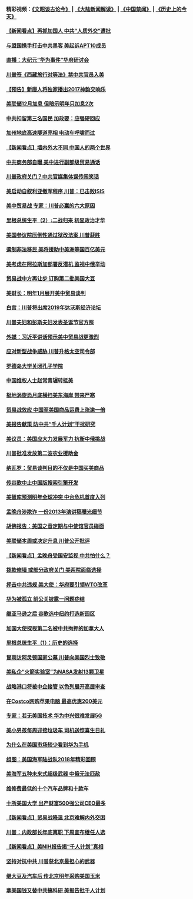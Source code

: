 #### 精彩视频：[《文昭谈古论今》](https://github.com/gfw-breaker/wenzhao/blob/master/README.md?t=12201831) | [《大陆新闻解读》](https://github.com/gfw-breaker/ntdtv-comedy/blob/master/README.md?t=12201831) | [《中国禁闻》](https://github.com/gfw-breaker/ntdtv-news/blob/master/README.md?t=12201831) | [《历史上的今天》](https://github.com/gfw-breaker/today-in-history/blob/master/README.md?t=12201831) 

#### [【新闻看点】再抓加国人 中共“人质外交”遭批](../pages/nsc412/n10922846.md?t=12201831) 

#### [与盟国携手打击中共黑客 美起诉APT10成员](../pages/nsc412/n10922820.md?t=12201831) 

#### [直播：大纪元“华为事件”华府研讨会](../pages/nsc412/n10921256.md?t=12201831) 

#### [川普签《西藏旅行对等法》禁中共官员入美](../pages/nsc412/n10921242.md?t=12201831) 

#### [【预告】新唐人将独家播出2017神韵交响乐](../pages/nsc412/n10912037.md?t=12201831) 

#### [美联储12月加息 但暗示明年只加息2次](../pages/nsc412/n10920893.md?t=12201831) 

#### [中共扣留第三名国民 加政要：应强硬回应](../pages/nsc412/n10920887.md?t=12201831) 

#### [加州地底高速隧道亮相 电动车呼啸而过](../pages/nsc412/n10920767.md?t=12201831) 

#### [【新闻看点】墙内外大不同 中国人的两个世界](../pages/nsc412/n10920712.md?t=12201831) 

#### [中共商务部自曝 美中进行副部级贸易通话](../pages/nsc412/n10920635.md?t=12201831) 

#### [川普政府关门？中共官媒集体误传闹笑话](../pages/nsc412/n10920340.md?t=12201831) 

#### [美启动自叙利亚撤军程序 川普：已击败ISIS](../pages/nsc412/n10920579.md?t=12201831) 

#### [美中贸易战 专家：川普必赢的六大原因](../pages/nsc412/n10920421.md?t=12201831) 

#### [里根总统生平（2）:二战归来 初显政治才华](../pages/nsc412/n10919484.md?t=12201831) 

#### [美国参议院压倒性通过狱改法案 川普获胜](../pages/nsc412/n10919122.md?t=12201831) 

#### [遏制非法移民 美将援助中美洲等国百亿美元](../pages/nsc412/n10919532.md?t=12201831) 

#### [美考虑在阿拉斯加部署反潜机 监视中俄举动](../pages/nsc412/n10919530.md?t=12201831) 

#### [贸易战中方再让步 订购第二批美国大豆](../pages/nsc412/n10919154.md?t=12201831) 

#### [美财长：明年1月展开美中贸易谈判](../pages/nsc412/n10918842.md?t=12201831) 

#### [白宫：川普将出席2019年达沃斯经济论坛](../pages/nsc412/n10918624.md?t=12201831) 

#### [川普夫妇和彭斯夫妇发表圣诞节官方照](../pages/nsc412/n10918717.md?t=12201831) 

#### [外媒：习近平讲话预示美中贸易战更激烈](../pages/nsc412/n10918487.md?t=12201831) 

#### [应对新型战争威胁 川普升格太空司令部](../pages/nsc412/n10918501.md?t=12201831) 

#### [罗德岛大学关闭孔子学院](../pages/nsc412/n10918386.md?t=12201831) 

#### [中国维权人士赵常青辗转抵美](../pages/nsc412/n10918437.md?t=12201831) 

#### [极地涡旋恐月底横扫美东海岸 带来严寒](../pages/nsc412/n10918366.md?t=12201831) 

#### [贸易战效应 中国至美国商品运费上涨逾一倍](../pages/nsc412/n10918337.md?t=12201831) 

#### [美报告献策 防中共“千人计划”干扰研究](../pages/nsc412/n10916712.md?t=12201831) 

#### [美议员：美国应大力发展军力 抗衡中俄挑战](../pages/nsc412/n10917600.md?t=12201831) 

#### [川普批准发放第二波农业援助金](../pages/nsc412/n10916962.md?t=12201831) 

#### [纳瓦罗：贸易谈判目的不仅是中国买美商品](../pages/nsc412/n10917018.md?t=12201831) 

#### [传谷歌中止中国版搜索引擎开发](../pages/nsc412/n10917439.md?t=12201831) 

#### [美智库预测明年全球冲突 中台危机首度入列](../pages/nsc412/n10916856.md?t=12201831) 

#### [孟晚舟涉欺诈 一份2013年演讲稿曝光细节](../pages/nsc412/n10916405.md?t=12201831) 

#### [胡佛报告：美国之音定期与中使馆官员碰面](../pages/nsc412/n10916158.md?t=12201831) 

#### [美联储本周或决定升息 川普公开批评](../pages/nsc412/n10916516.md?t=12201831) 

#### [【新闻看点】孟晚舟受国安监视 中共怕什么？](../pages/nsc412/n10916290.md?t=12201831) 

#### [拨款修墙 或部分政府关门 美两院面临选择](../pages/nsc412/n10916254.md?t=12201831) 

#### [抨击中共违规 美大使：华府要引领WTO改革](../pages/nsc412/n10916337.md?t=12201831) 

#### [华为被孤立 前公关披露一问题症结](../pages/nsc412/n10916224.md?t=12201831) 

#### [继亚马逊之后 谷歌选中纽约打造新园区](../pages/nsc412/n10916244.md?t=12201831) 

#### [加国大使探视第二名被中共拘押的加拿大人](../pages/nsc412/n10916036.md?t=12201831) 

#### [里根总统生平（1）：历史的选择](../pages/nsc412/n10915488.md?t=12201831) 

#### [冒雨访阿灵顿国家公墓 川普向美国烈士致敬](../pages/nsc412/n10914684.md?t=12201831) 

#### [美私企“火箭实验室”为NASA发射13颗卫星](../pages/nsc412/n10914593.md?t=12201831) 

#### [战略港口将被中企接管 以色列展开高层审查](../pages/nsc412/n10914656.md?t=12201831) 

#### [在Costco网购苹果电脑 最高优惠200美元](../pages/nsc412/n10913554.md?t=12201831) 

#### [专家：若无美国技术 华为中兴很难发展5G](../pages/nsc412/n10913393.md?t=12201831) 

#### [美小男孩每周迎接垃圾车 司机送惊喜生日礼](../pages/nsc412/n10914575.md?t=12201831) 

#### [为什么在美国市场较少看到华为手机](../pages/nsc412/n10912210.md?t=12201831) 

#### [组图：美国海军陆战队2018年精彩回顾](../pages/nsc412/n10913826.md?t=12201831) 

#### [美海军五种未来式超级武器 中俄无法匹敌](../pages/nsc412/n10913021.md?t=12201831) 

#### [维修费最低的十个汽车品牌和十款车](../pages/nsc412/n10913112.md?t=12201831) 

#### [十所美国大学 出产财富500强公司CEO最多](../pages/nsc412/n10912203.md?t=12201831) 

#### [【新闻看点】贸易战降温 北京难解内外交困](../pages/nsc412/n10913260.md?t=12201831) 

#### [川普：内政部长年底离职 下周宣布继任人选](../pages/nsc412/n10913180.md?t=12201831) 

#### [【新闻看点】美NIH报告揭“千人计划”真相](../pages/nsc412/n10913124.md?t=12201831) 

#### [坚持对抗中共 川普获北京最担心的武器](../pages/nsc412/n10913202.md?t=12201831) 

#### [继大豆及汽车后 传北京明年采购美国玉米](../pages/nsc412/n10913299.md?t=12201831) 

#### [拿美国钱又替中共搞科研 美报告批千人计划](../pages/nsc412/n10913071.md?t=12201831) 

